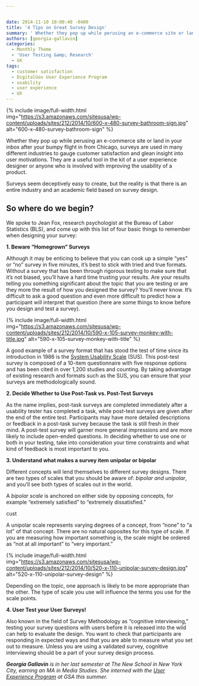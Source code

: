 ```yaml
---


date: 2014-11-10 10:00:40 -0400
title: '4 Tips on Great Survey Design'
summary: ' Whether they pop up while perusing an e-commerce site or land in your inbox after your bumpy&nbsp;flight&nbsp;in from Chicago, surveys are used in many different industries to&nbsp;gauge customer satisfaction and glean insight into user motivations. They are a useful tool in the kit of a user experience designer or anyone who'
authors: [georgia-gallavin]
categories:
  - Monthly Theme
  - 'User Testing &amp; Research'
  - UX
tags:
  - customer satisfaction
  - DigitalGov User Experience Program
  - usability
  - user experience
  - UX
---
```



{% include image/full-width.html img="https://s3.amazonaws.com/sitesusa/wp-content/uploads/sites/212/2014/10/600-x-480-survey-bathroom-sign.jpg" alt="600-x-480-survey-bathroom-sign" %}

Whether they pop up while perusing an e-commerce site or land in your inbox after your bumpy flight in from Chicago, surveys are used in many different industries to gauge customer satisfaction and glean insight into user motivations. They are a useful tool in the kit of a user experience designer or anyone who is involved with improving the usability of a product.

Surveys seem deceptively easy to create, but the reality is that there is an entire industry and an academic field based on survey design.

## So where do we begin?

We spoke to Jean Fox, research psychologist at the Bureau of Labor Statistics (BLS), and come up with this list of four basic things to remember when designing your survey:

**1. Beware “Homegrown” Surveys**
  
Although it may be enticing to believe that you can cook up a simple “yes” or “no” survey in five minutes, it’s best to stick with tried and true formats. Without a survey that has been through rigorous testing to make sure that it’s not biased, you’ll have a hard time trusting your results. Are your results telling you something significant about the topic that you are testing or are they more the result of how you designed the survey? You’ll never know. It’s difficult to ask a good question and even more difficult to predict how a participant will interpret that question (here are some things to know before you design and test a survey).


{% include image/full-width.html img="https://s3.amazonaws.com/sitesusa/wp-content/uploads/sites/212/2014/10/590-x-105-survey-monkey-with-title.jpg" alt="590-x-105-survey-monkey-with-title" %}

A good example of a survey format that has stood the test of time since its introduction in 1986 is the [System Usability Scale](http://www.usability.gov/how-to-and-tools/methods/system-usability-scale.html "System Usability Scale") (SUS). This post-test survey is composed of a 10-item questionnaire with five response options and has been cited in over 1,200 studies and counting. By taking advantage of existing research and formats such as the SUS, you can ensure that your surveys are methodologically sound.

**2. Decide Whether to Use Post-Task vs. Post-Test Surveys**
  
As the name implies, post-task surveys are completed immediately after a usability tester has completed a task, while post-test surveys are given after the end of the entire test. Participants may have more detailed descriptions or feedback in a post-task survey because the task is still fresh in their mind. A post-test survey will garner more general impressions and are more likely to include open-ended questions. In deciding whether to use one or both in your testing, take into consideration your time constraints and what kind of feedback is most important to you.

**3. Understand what makes a survey item unipolar or bipolar**
  
Different concepts will lend themselves to different survey designs. There are two types of scales that you should be aware of: _bipolar and unipolar_, and you’ll see both types of scales out in the world.

A _bipolar scale_ is anchored on either side by opposing concepts, for example “extremely satisfied” to “extremely dissatisfied.”

cust

A unipolar scale represents varying degrees of a concept, from &#8220;none&#8221; to &#8220;a lot&#8221; of that concept. There are no natural opposites for this type of scale. If you are measuring how important something is, the scale might be ordered as “not at all important” to “very important.&#8221;


{% include image/full-width.html img="https://s3.amazonaws.com/sitesusa/wp-content/uploads/sites/212/2014/10/520-x-110-unipolar-survey-design.jpg" alt="520-x-110-unipolar-survey-design" %}

Depending on the topic, one approach is likely to be more appropriate than the other. The type of scale you use will influence the terms you use for the scale points.

**4. User Test your User Surveys!**
  
Also known in the field of Survey Methodology as “cognitive interviewing,” testing your survey questions with users before it is released into the wild can help to evaluate the design. You want to check that participants are responding in expected ways and that you are able to measure what you set out to measure. Unless you are using a validated survey, cognitive interviewing should be a part of your survey design process.

_**Georgia Gallavin** is in her last semester at The New School in New York City, earning an MA in Media Studies. She interned with the [User Experience Program](https://www.WHATEVER/resources/digitalgov-user-experience-program/ "DigitalGov User Experience Program") at GSA this summer._